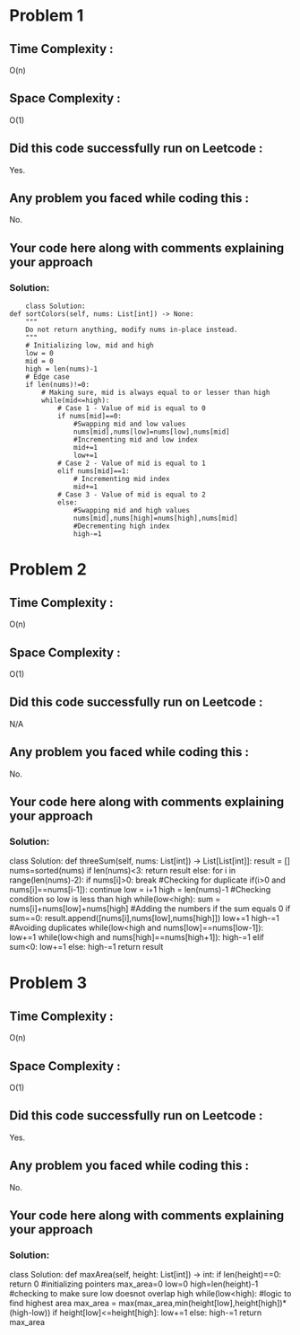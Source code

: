 # Problem 1
## Time Complexity :
O(n)

## Space Complexity :
O(1)

## Did this code successfully run on Leetcode :
Yes.
## Any problem you faced while coding this :
No. 

## Your code here along with comments explaining your approach
### Solution:
        class Solution:
    def sortColors(self, nums: List[int]) -> None:
        """
        Do not return anything, modify nums in-place instead.
        """
        # Initializing low, mid and high
        low = 0
        mid = 0
        high = len(nums)-1
        # Edge case
        if len(nums)!=0:
            # Making sure, mid is always equal to or lesser than high
            while(mid<=high):
                # Case 1 - Value of mid is equal to 0
                if nums[mid]==0:
                    #Swapping mid and low values
                    nums[mid],nums[low]=nums[low],nums[mid]
                    #Incrementing mid and low index
                    mid+=1
                    low+=1
                # Case 2 - Value of mid is equal to 1
                elif nums[mid]==1:
                    # Incrementing mid index
                    mid+=1
                # Case 3 - Value of mid is equal to 2
                else:
                    #Swapping mid and high values
                    nums[mid],nums[high]=nums[high],nums[mid]
                    #Decrementing high index
                    high-=1
 # Problem 2
## Time Complexity : 
O(n)

## Space Complexity :
O(1)

## Did this code successfully run on Leetcode :
N/A

## Any problem you faced while coding this :
No. 

## Your code here along with comments explaining your approach
### Solution:
class Solution:
    def threeSum(self, nums: List[int]) -> List[List[int]]:
        result = []
        nums=sorted(nums)
        if len(nums)<3:
            return result
        else:
            for i in range(len(nums)-2):
                if nums[i]>0:
                    break
                #Checking for duplicate
                if(i>0 and nums[i]==nums[i-1]):
                    continue
                low = i+1
                high = len(nums)-1
                #Checking condition so low is less than high
                while(low<high):
                    sum = nums[i]+nums[low]+nums[high]
                    #Adding the numbers if the sum equals 0
                    if sum==0:
                        result.append([nums[i],nums[low],nums[high]])
                        low+=1
                        high-=1
                        #Avoiding duplicates
                        while(low<high and nums[low]==nums[low-1]):
                            low+=1
                        while(low<high and nums[high]==nums[high+1]):
                            high-=1
                    elif sum<0:
                        low+=1
                    else:
                        high-=1
            return result

 # Problem 3
## Time Complexity : 
O(n)

## Space Complexity :
O(1)

## Did this code successfully run on Leetcode :
Yes.

## Any problem you faced while coding this :
No. 

## Your code here along with comments explaining your approach
### Solution:
class Solution:
    def maxArea(self, height: List[int]) -> int:
        if len(height)==0:
            return 0
        #initializing pointers
        max_area=0
        low=0
        high=len(height)-1
        #checking to make sure low doesnot overlap high
        while(low<high):
            #logic to find highest area
            max_area = max(max_area,min(height[low],height[high])*(high-low))
            if height[low]<=height[high]:
                low+=1
            else:
                high-=1
        return max_area
        
